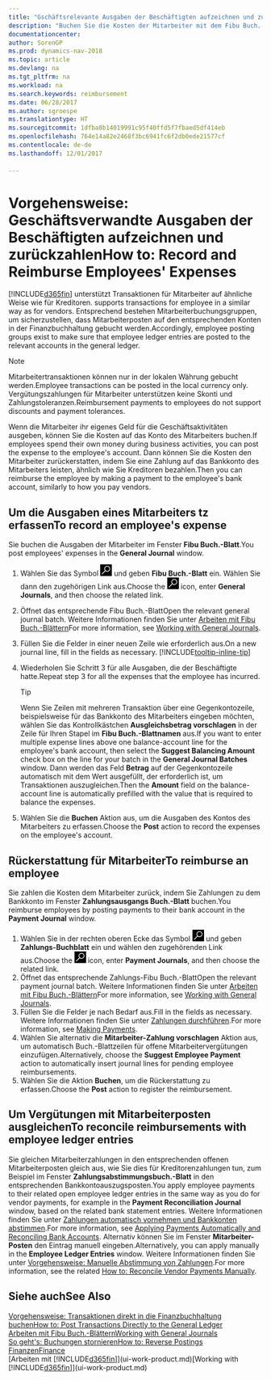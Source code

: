 ```yaml
---
title: "Gschäftsrelevante Ausgaben der Beschäftigten aufzeichnen und zurückzahlen"
description: "Buchen Sie die Kosten der Mitarbeiter mit dem Fibu Buch.-Blatt zu dem Konto und buchen Sie später die Zahlung an das Bankkonto des Mitarbeiters, dem die geschäftsverwandten Ausgaben zurückzuerstatten sind."
documentationcenter: 
author: SorenGP
ms.prod: dynamics-nav-2018
ms.topic: article
ms.devlang: na
ms.tgt_pltfrm: na
ms.workload: na
ms.search.keywords: reimbursement
ms.date: 06/28/2017
ms.author: sgroespe
ms.translationtype: HT
ms.sourcegitcommit: 1dfba8b14019991c95f40ffd5f7fbaed5df414eb
ms.openlocfilehash: 764e14a82e2468f3bc6941fc6f2db0ede21577cf
ms.contentlocale: de-de
ms.lasthandoff: 12/01/2017

---
```

# <a name="how-to-record-and-reimburse-employees-expenses"></a><span data-ttu-id="fc531-103">Vorgehensweise: Geschäftsverwandte Ausgaben der Beschäftigten aufzeichnen und zurückzahlen</span><span class="sxs-lookup"><span data-stu-id="fc531-103">How to: Record and Reimburse Employees' Expenses</span></span>
[!INCLUDE[d365fin](includes/d365fin_md.md)]<span data-ttu-id="fc531-104"> unterstützt Transaktionen für Mitarbeiter auf ähnliche Weise wie für Kreditoren.</span><span class="sxs-lookup"><span data-stu-id="fc531-104"> supports transactions for employee in a similar way as for vendors.</span></span> <span data-ttu-id="fc531-105">Entsprechend bestehen Mitarbeiterbuchungsgruppen, um sicherzustellen, dass Mitarbeiterposten auf den entsprechenden Konten in der Finanzbuchhaltung gebucht werden.</span><span class="sxs-lookup"><span data-stu-id="fc531-105">Accordingly, employee posting groups exist to make sure that employee ledger entries are posted to the relevant accounts in the general ledger.</span></span>

> [!NOTE]  
> <span data-ttu-id="fc531-106">Mitarbeitertransaktionen können nur in der lokalen Währung gebucht werden.</span><span class="sxs-lookup"><span data-stu-id="fc531-106">Employee transactions can be posted in the local currency only.</span></span> <span data-ttu-id="fc531-107">Vergütungszahlungen für Mitarbeiter unterstützen keine Skonti und Zahlungstoleranzen.</span><span class="sxs-lookup"><span data-stu-id="fc531-107">Reimbursement payments to employees do not support discounts and payment tolerances.</span></span>

<span data-ttu-id="fc531-108">Wenn die Mitarbeiter ihr eigenes Geld für die Geschäftsaktivitäten ausgeben, können Sie die Kosten auf das Konto des Mitarbeiters buchen.</span><span class="sxs-lookup"><span data-stu-id="fc531-108">If employees spend their own money during business activities, you can post the expense to the employee's account.</span></span> <span data-ttu-id="fc531-109">Dann können Sie die Kosten den Mitarbeiter zurückerstatten, indem Sie eine Zahlung auf das  Bankkonto des Mitarbeiters leisten, ähnlich wie Sie Kreditoren bezahlen.</span><span class="sxs-lookup"><span data-stu-id="fc531-109">Then you can reimburse the employee by making a payment to the employee's bank account, similarly to how you pay vendors.</span></span>

## <a name="to-record-an-employees-expense"></a><span data-ttu-id="fc531-110">Um die Ausgaben eines Mitarbeiters tz erfassen</span><span class="sxs-lookup"><span data-stu-id="fc531-110">To record an employee's expense</span></span>
<span data-ttu-id="fc531-111">Sie buchen die Ausgaben der Mitarbeiter im Fenster **Fibu Buch.-Blatt**.</span><span class="sxs-lookup"><span data-stu-id="fc531-111">You post employees' expenses in the **General Journal** window.</span></span>
1. <span data-ttu-id="fc531-112">Wählen Sie das Symbol ![Nach Seite oder Bericht suchen](media/ui-search/search_small.png "Nach Seite oder Bericht suchen") und geben **Fibu Buch.-Blatt** ein. Wählen Sie dann den zugehörigen Link aus.</span><span class="sxs-lookup"><span data-stu-id="fc531-112">Choose the ![Search for Page or Report](media/ui-search/search_small.png "Search for Page or Report icon") icon, enter **General Journals**, and then choose the related link.</span></span>
2. <span data-ttu-id="fc531-113">Öffnet das entsprechende Fibu Buch.-Blatt</span><span class="sxs-lookup"><span data-stu-id="fc531-113">Open the relevant general journal batch.</span></span> <span data-ttu-id="fc531-114">Weitere Informationen finden Sie unter [Arbeiten mit Fibu Buch.-Blättern](ui-work-general-journals.md)</span><span class="sxs-lookup"><span data-stu-id="fc531-114">For more information, see [Working with General Journals](ui-work-general-journals.md).</span></span>
3. <span data-ttu-id="fc531-115">Füllen Sie die Felder in einer neuen Zeile wie erforderlich aus.</span><span class="sxs-lookup"><span data-stu-id="fc531-115">On a new journal line, fill in the fields as necessary.</span></span> [!INCLUDE[tooltip-inline-tip](includes/tooltip-inline-tip_md.md)]    
4. <span data-ttu-id="fc531-116">Wiederholen Sie Schritt 3 für alle Ausgaben, die der Beschäftigte hatte.</span><span class="sxs-lookup"><span data-stu-id="fc531-116">Repeat step 3 for all the expenses that the employee has incurred.</span></span>

    > [!TIP]  
    > <span data-ttu-id="fc531-117">Wenn Sie Zeilen mit mehreren Transaktion über eine Gegenkontozeile, beispielsweise für das Bankkonto des Mitarbeiters eingeben möchten, wählen Sie das Kontrollkästchen **Ausgleichsbetrag vorschlagen** in der Zeile für Ihren Stapel im **Fibu Buch.-Blattnamen** aus.</span><span class="sxs-lookup"><span data-stu-id="fc531-117">If you want to enter multiple expense lines above one balance-account line for the employee's bank account, then select the **Suggest Balancing Amount** check box on the line for your batch in the **General Journal Batches** window.</span></span> <span data-ttu-id="fc531-118">Dann werden das Feld **Betrag** auf der Gegenkontozeile automatisch mit dem Wert ausgefüllt, der erforderlich ist, um Transaktionen auszugleichen.</span><span class="sxs-lookup"><span data-stu-id="fc531-118">Then the **Amount** field on the balance-account line is automatically prefilled with the value that is required to balance the expenses.</span></span>
5. <span data-ttu-id="fc531-119">Wählen Sie die **Buchen** Aktion aus, um die Ausgaben des Kontos des Mitarbeiters zu erfassen.</span><span class="sxs-lookup"><span data-stu-id="fc531-119">Choose the **Post** action to record the expenses on the employee's account.</span></span>

## <a name="to-reimburse-an-employee"></a><span data-ttu-id="fc531-120">Rückerstattung für Mitarbeiter</span><span class="sxs-lookup"><span data-stu-id="fc531-120">To reimburse an employee</span></span>
<span data-ttu-id="fc531-121">Sie zahlen die Kosten dem Mitarbeiter zurück, indem Sie Zahlungen zu dem Bankkonto im Fenster **Zahlungsausgangs Buch.-Blatt** buchen.</span><span class="sxs-lookup"><span data-stu-id="fc531-121">You reimburse employees by posting payments to their bank account in the **Payment Journal** window.</span></span>
1. <span data-ttu-id="fc531-122">Wählen Sie in der rechten oberen Ecke das Symbol ![Nach Seite oder Bericht suchen](media/ui-search/search_small.png "Nach Seite oder Bericht suchen") und geben **Zahlungs-Buchblatt** ein und wählen den zugehörenden Link aus.</span><span class="sxs-lookup"><span data-stu-id="fc531-122">Choose the ![Search for Page or Report](media/ui-search/search_small.png "Search for Page or Report icon") icon, enter **Payment Journals**, and then choose the related link.</span></span>
2. <span data-ttu-id="fc531-123">Öffnet das entsprechende Zahlungs-Fibu Buch.-Blatt</span><span class="sxs-lookup"><span data-stu-id="fc531-123">Open the relevant payment journal batch.</span></span> <span data-ttu-id="fc531-124">Weitere Informationen finden Sie unter [Arbeiten mit Fibu Buch.-Blättern](ui-work-general-journals.md)</span><span class="sxs-lookup"><span data-stu-id="fc531-124">For more information, see [Working with General Journals](ui-work-general-journals.md).</span></span>
3. <span data-ttu-id="fc531-125">Füllen Sie die Felder je nach Bedarf aus.</span><span class="sxs-lookup"><span data-stu-id="fc531-125">Fill in the fields as necessary.</span></span> <span data-ttu-id="fc531-126">Weitere Informationen finden Sie unter [Zahlungen durchführen](payables-make-payments.md).</span><span class="sxs-lookup"><span data-stu-id="fc531-126">For more information, see [Making Payments](payables-make-payments.md).</span></span>
4. <span data-ttu-id="fc531-127">Wählen Sie alternativ die **Mitarbeiter-Zahlung vorschlagen** Aktion aus, um automatisch Buch.-Blattzeilen für offene Mitarbeitervergütungen einzufügen.</span><span class="sxs-lookup"><span data-stu-id="fc531-127">Alternatively, choose the **Suggest Employee Payment** action to automatically insert journal lines for pending employee reimbursements.</span></span>
5. <span data-ttu-id="fc531-128">Wählen Sie die Aktion **Buchen**, um die Rückerstattung zu erfassen.</span><span class="sxs-lookup"><span data-stu-id="fc531-128">Choose the **Post** action to register the reimbursement.</span></span>  

## <a name="to-reconcile-reimbursements-with-employee-ledger-entries"></a><span data-ttu-id="fc531-129">Um Vergütungen mit Mitarbeiterposten ausgleichen</span><span class="sxs-lookup"><span data-stu-id="fc531-129">To reconcile reimbursements with employee ledger entries</span></span>
<span data-ttu-id="fc531-130">Sie gleichen Mitarbeiterzahlungen in den entsprechenden offenen Mitarbeiterposten gleich aus, wie Sie dies für Kreditorenzahlungen tun, zum Beispiel im Fenster **Zahlungsabstimmungsbuch.-Blatt** in den entsprechenden Bankkontoauszugsposten.</span><span class="sxs-lookup"><span data-stu-id="fc531-130">You apply employee payments to their related open employee ledger entries in the same way as you do for vendor payments, for example in the **Payment Reconciliation Journal** window, based on the related bank statement entries.</span></span> <span data-ttu-id="fc531-131">Weitere Informationen finden Sie unter [Zahlungen automatisch vornehmen und Bankkonten abstimmen](receivables-apply-payments-auto-reconcile-bank-accounts.md).</span><span class="sxs-lookup"><span data-stu-id="fc531-131">For more information, see [Applying Payments Automatically and Reconciling Bank Accounts](receivables-apply-payments-auto-reconcile-bank-accounts.md).</span></span> <span data-ttu-id="fc531-132">Alternativ können Sie im Fenster **Mitarbeiter-Posten** den Eintrag manuell eingeben.</span><span class="sxs-lookup"><span data-stu-id="fc531-132">Alternatively, you can apply manually in the **Employee Ledger Entries** window.</span></span> <span data-ttu-id="fc531-133">Weitere Informationen finden Sie unter [Vorgehensweise: Manuelle Abstimmung von Zahlungen](payables-how-apply-purchase-transactions-manually.md).</span><span class="sxs-lookup"><span data-stu-id="fc531-133">For more information, see the related [How to: Reconcile Vendor Payments Manually](payables-how-apply-purchase-transactions-manually.md).</span></span>  

## <a name="see-also"></a><span data-ttu-id="fc531-134">Siehe auch</span><span class="sxs-lookup"><span data-stu-id="fc531-134">See Also</span></span>
[<span data-ttu-id="fc531-135">Vorgehensweise: Transaktionen direkt in die Finanzbuchhaltung buchen</span><span class="sxs-lookup"><span data-stu-id="fc531-135">How to: Post Transactions Directly to the General Ledger</span></span>](finance-how-post-transactions-directly.md)  
[<span data-ttu-id="fc531-136">Arbeiten mit Fibu Buch.-Blättern</span><span class="sxs-lookup"><span data-stu-id="fc531-136">Working with General Journals</span></span>](ui-work-general-journals.md)  
[<span data-ttu-id="fc531-137">So geht's: Buchungen stornieren</span><span class="sxs-lookup"><span data-stu-id="fc531-137">How to: Reverse Postings</span></span>](finance-how-reverse-journal-posting.md)  
[<span data-ttu-id="fc531-138">Finanzen</span><span class="sxs-lookup"><span data-stu-id="fc531-138">Finance</span></span>](finance.md)  
<span data-ttu-id="fc531-139">[Arbeiten mit [!INCLUDE[d365fin](includes/d365fin_md.md)]](ui-work-product.md)</span><span class="sxs-lookup"><span data-stu-id="fc531-139">[Working with [!INCLUDE[d365fin](includes/d365fin_md.md)]](ui-work-product.md)</span></span>  


